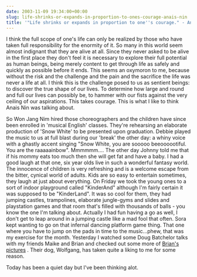 ```yaml
---
date: 2003-11-09 19:34:00+00:00
slug: life-shrinks-or-expands-in-proportion-to-ones-courage-anais-nin
title: '"Life shrinks or expands in proportion to one''s courage." - Anais Nin'
---
```


I think the full scope of one's life can only be realized by those who have taken full responsibility for the enormity of it. So many in this world seem almost indignant that they are alive at all. Since they never asked to be alive in the first place they don't feel it is necessary to explore their full potential as human beings, being merely content to get through life as safely and quickly as possible before it ends. This seems an oxymoron to me, because without the risk and the challenge and the pain and the sacrifice the life was never a life at all. I think this is the challenge posed to us as sentient beings: to discover the true shape of our lives. To determine how large and round and full our lives can possibly be, to hammer with our fists against the very ceiling of our aspirations. This takes courage. This is what I like to think Anais Nin was talking about. 

So Won Jang Nim hired those choreographers and the children have since been enrolled in 'musical English' classes. They're rehearsing an elaborate production of 'Snow White' to be presented upon graduation. Debbie played the music to us at full blast during our 'break' the other day:  a whiny voice with a ghastly accent singing "Snow White, you are sooooo beeoooootiful. You are the raaaaainbow". Mmmmmm....
The other day Johnny told me that if his mommy eats too much then she will get fat and have a baby. I had a good laugh at that one, six year olds live in such a wonderful fantasy world. The innocence of children is very refreshing and is a welcome escape from the bitter, cynical world of adults. Kids are so easy to entertain sometimes, they laugh at just about everything.
On Friday we took the young ones to a sort of indoor playground called "KinderAnd" although I'm fairly certain it was supposed to be "KinderLand". It was so cool for them, they had jumping castles, trampolines, elaborate jungle-gyms and slides and playstation games and that room that's filled with thousands of balls - you know the one I'm talking about. Actually I had fun having a go as well, I don't get to leap around in a jumping castle like a mad fool that often. Sora kept wanting to go on that infernal dancing platform game thing. That one where you have to jump on the pads in time to the music...phew, that was my exercise for the month. 
Yesterday I watched some Doug Batchelor talks with my friends Maike and Brian and checked out some more of [Brian's pictures](http://community.webshots.com/user/maikebrian) . Their dog, Wolfgang, has taken quite a liking to me for some reason.

Today has been a quiet day but I've been thinking alot.
